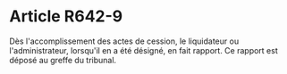# Article R642-9

Dès l'accomplissement des actes de cession, le liquidateur ou l'administrateur, lorsqu'il en a été désigné, en fait rapport. Ce rapport est déposé au greffe du tribunal.

